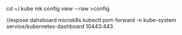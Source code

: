 
cd ~/.kube
mk config view --raw >config

//expose dahsboard
microk8s kubectl port-forward -n kube-system service/kubernetes-dashboard 10443:443

